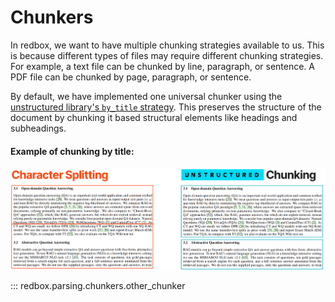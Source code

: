 # Chunkers

In redbox, we want to have multiple chunking strategies available to us. This is because different types of files may require different chunking strategies. For example, a text file can be chunked by line, paragraph, or sentence. A PDF file can be chunked by page, paragraph, or sentence.

By default, we have implemented one universal chunker using the [unstructured library's `by_title` strategy](https://unstructured-io.github.io/unstructured/core/chunking.html#by-title-chunking-strategy). This preserves the structure of the document by chunking it based structural elements like headings and subheadings.


#### Example of chunking by title:
![Chunking by Title](../../assets/chunking_by_title.png)

::: redbox.parsing.chunkers.other_chunker
